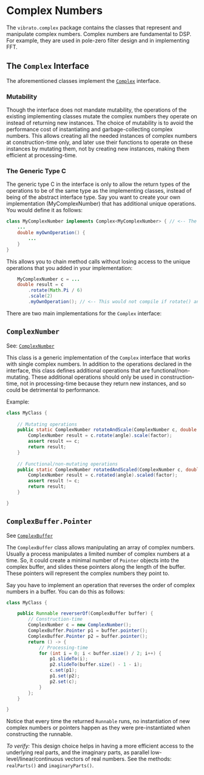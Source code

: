 # Complex Numbers
The `vibrato.complex` package contains the classes that represent and manipulate complex numbers. Complex numbers are 
fundamental to DSP. For example, they are used in pole-zero filter design and in implementing FFT.

## The `Complex` Interface
The aforementioned classes implement the [`Complex`](Complex.java) interface.

### Mutability
Though the interface does not mandate mutability, the operations of the existing implementing classes mutate the complex 
numbers they operate on instead of returning new instances. The choice of mutability is to avoid the performance cost of 
instantiating and garbage-collecting complex numbers. This allows creating all the needed instances of complex numbers 
at construction-time only, and later use their functions to operate on these instances by mutating them, not by creating 
new instances, making them efficient at processing-time.

### The Generic Type C
The generic type C in the interface is only to allow the return types of the operations to be of the same type as the 
implementing classes, instead of being of the abstract interface type. Say you want to create your own implementation 
(MyComplexNumber) that has additional unique operations. You would define it as follows:

```java
class MyComplexNumber implements Complex<MyComplexNumber> { // <-- The same class is passed as generic type parameter
    ...
    double myOwnOperation() {
        ... 
    }
}
```

This allows you to chain method calls without losing access to the unique operations that you added in your
implementation:

```java
    MyComplexNumber c = ...
    double result = c
        .rotate(Math.Pi / 6)
        .scale(2)
        .myOwnOperation(); // <-- This would not compile if rotate() and scale() returned just a Complex.
```

There are two main implementations for the `Complex` interface:

## `ComplexNumber`
See: [`ComplexNumber`](ComplexNumber.java)

This class is a generic implementation of the `Complex` interface that works with single complex numbers. In addition to 
the operations declared in the interface, this class defines additional operations that are functional/non-mutating. 
These additional operations should only be used in construction-time, not in processing-time because they
return new instances, and so could be detrimental to performance.

Example:
```java
class MyClass {
    
    // Mutating operations
    public static ComplexNumber rotateAndScale(ComplexNumber c, double angle, doube factor) {
        ComplexNumber result = c.rotate(angle).scale(factor);
        assert result == c;
        return result;
    }
    
    // Functional/non-mutating operations
    public static ComplexNumber rotatedAndScaled(ComplexNumber c, double angle, doube factor) {
        ComplexNumber result = c.rotated(angle).scaled(factor);
        assert result != c;
        return result;
    }

}
```

## `ComplexBuffer.Pointer`
See [`ComplexBuffer`](ComplexBuffer.java)

The `ComplexBuffer` class allows manipulating an array of complex numbers. Usually a process manipulates a limited 
number of complex numbers at a time. So, it could create a minimal number of `Pointer` objects into the complex buffer, 
and slides these pointers along the length of the buffer. These pointers will represent the complex numbers they point 
to.

Say you have to implement an operation that reverses the order of complex numbers in a buffer. You can do this as 
follows:

```java
class MyClass {

    public Runnable reverserOf(ComplexBuffer buffer) {
        // Construction-time
        ComplexNumber c = new ComplexNumber();
        ComplexBuffer.Pointer p1 = buffer.pointer();
        ComplexBuffer.Pointer p2 = buffer.pointer();
        return () -> {
            // Processing-time
            for (int i = 0; i < buffer.size() / 2; i++) {
                p1.slideTo(i);
                p2.slideTo(buffer.size() - 1 - i);
                c.set(p1);
                p1.set(p2);
                p2.set(c);
            }
        };
    }

}
```

Notice that every time the returned `Runnable` runs, no instantiation of new complex numbers or pointers happen as they 
were pre-instantiated when constructing the runnable.

*To verify:* This design choice helps in having a more efficient access to the underlying real parts, and the imaginary 
parts, as parallel low-level/linear/continuous vectors of real numbers. See the methods: `realParts()` and 
`imaginaryParts()`.